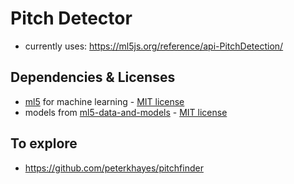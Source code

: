 
# Pitch Detector

- currently uses: https://ml5js.org/reference/api-PitchDetection/

## Dependencies & Licenses

- [ml5](https://github.com/ml5js/ml5-library) for machine learning  - [MIT license](https://github.com/ml5js/ml5-library/blob/main/LICENSE)
- models from [ml5-data-and-models](https://github.com/ml5js/ml5-data-and-models/tree/master) - [MIT license](https://github.com/ml5js/ml5-data-and-models/blob/master/LICENSE)

## To explore

- https://github.com/peterkhayes/pitchfinder
